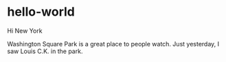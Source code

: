 # hello-world

Hi New York

Washington Square Park is a great place to people watch.
Just yesterday, I saw Louis C.K. in the park.

